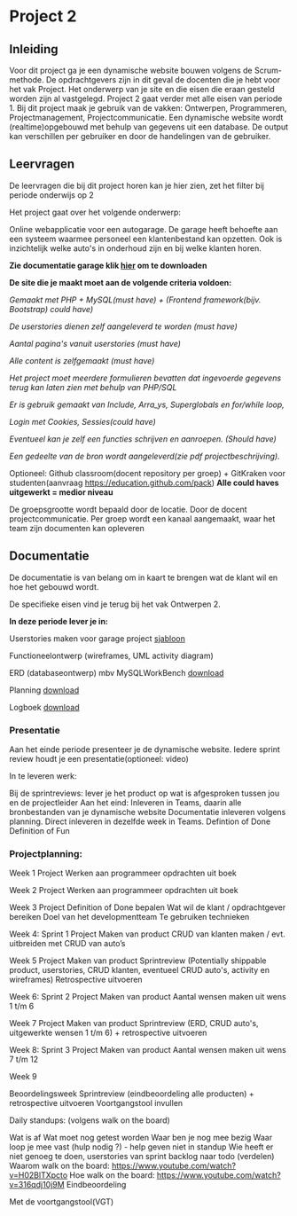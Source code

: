 # Project 2

## Inleiding
Voor dit project ga je een dynamische website bouwen volgens de Scrum-methode. 
De opdrachtgevers zijn in dit geval de docenten die je hebt voor het vak Project. Het onderwerp van je site en die eisen die eraan gesteld worden zijn al vastgelegd. Project 2 gaat verder met alle eisen van periode 1. Bij dit project maak je gebruik van de vakken: Ontwerpen, Programmeren, Projectmanagement, Projectcommunicatie.
Een dynamische website wordt (realtime)opgebouwd met behulp van gegevens uit een database. De output kan verschillen per gebruiker en door de handelingen van de gebruiker. 

## Leervragen

De leervragen die bij dit project horen kan je hier zien, zet het filter bij periode onderwijs op 2 

Het project gaat over het volgende onderwerp: 

Online webapplicatie voor een autogarage.
De garage heeft behoefte aan een systeem waarmee personeel een klantenbestand kan opzetten.
Ook is inzichtelijk welke auto's in onderhoud zijn en bij welke klanten horen.

**Zie documentatie garage klik [hier](https://o365zadkine.sharepoint.com/teams/Onderwijsdocumenten/Gedeelde%20documenten/Forms/AllItems.aspx?id=%2Fteams%2FOnderwijsdocumenten%2FGedeelde%20documenten%2FGeneral%2FVanaf%202020%2D2021%28Learning%20Matters%29%2FBOL%2FNiveau%204%2FSoftware%20Development%2FCohort%2020%2D21%2FLeerjaar%201%2FBeroepsgericht%2FProject%202%2Fproject2%5Fdynamische%5Fwebsite%2Epdf&parent=%2Fteams%2FOnderwijsdocumenten%2FGedeelde%20documenten%2FGeneral%2FVanaf%202020%2D2021%28Learning%20Matters%29%2FBOL%2FNiveau%204%2FSoftware%20Development%2FCohort%2020%2D21%2FLeerjaar%201%2FBeroepsgericht%2FProject%202&p=true&originalPath=aHR0cHM6Ly9vMzY1emFka2luZS5zaGFyZXBvaW50LmNvbS86YjovdC9PbmRlcndpanNkb2N1bWVudGVuL0VlOGNqaWFhaTQ5RW5uemdPV1J5cEY0QmlVV3pPdXViZjUwaWxNWFc0QlN1U3c_cnRpbWU9ZWZVTXpUdVkyRWc) om te downloaden**

**De site die je maakt moet aan de volgende criteria voldoen:**

_Gemaakt met PHP + MySQL(must have) + (Frontend framework(bijv. Bootstrap) could have)_

_De userstories dienen zelf aangeleverd te worden (must have)_

_Aantal pagina's vanuit userstories (must have)_

_Alle content is zelfgemaakt (must have)_

_Het project moet meerdere formulieren bevatten dat ingevoerde gegevens terug kan laten zien met behulp van PHP/SQL_

_Er is gebruik gemaakt van Include, Arra_ys, Superglobals en for/while loop,_

_Login met Cookies, Sessies(could have)_

_Eventueel kan je zelf een functies schrijven en aanroepen. (Should have)_

_Een gedeelte van de bron wordt aangeleverd(zie pdf projectbeschrijving)._

Optioneel: Github classroom(docent repository per groep) + GitKraken voor studenten(aanvraag https://education.github.com/pack)
**Alle could haves uitgewerkt = medior niveau**

De groepsgrootte wordt bepaald door de locatie. Door de docent projectcommunicatie.
Per groep wordt een kanaal aangemaakt, waar het team zijn documenten kan opleveren

 

## Documentatie

De documentatie is van belang om in kaart te brengen wat de klant wil en hoe het gebouwd wordt. 

De specifieke eisen vind je terug bij het vak Ontwerpen 2. 

**In deze periode lever je in:**

Userstories maken voor garage project [sjabloon](https://o365zadkine.sharepoint.com/teams/Onderwijsdocumenten/_layouts/15/AccessDenied.aspx?Source=https%3A%2F%2Fo365zadkine%2Esharepoint%2Ecom%2Fteams%2FOnderwijsdocumenten%2FGedeelde%20documenten%2FGeneral%2FVanaf%202020%2D2021%28Learning%20Matters%29%2FBOL%2FNiveau%204%2FSoftware%20Development%2FCohort%2020%2D21%2FLeerjaar%201%2FBeroepsgericht%2FProject%202%2Fsjabloon%20user%20stories%2Edocx%3Fd%3Dw1fce23055728464c893d989bc6342820%26csf%3D1%26web%3D1%26e%3DAKTc3e%26cid%3D411aa1fc%2D7141%2D4a5b%2Db34c%2Debcd8227fd73&correlation=85f6939f%2Dc0e1%2Db000%2D91f7%2D6d786af39396&Type=item&name=1c088b13%2D5611%2D4eca%2D91b5%2Df5d0b6ac7d5b&listItemId=194)

Functioneelontwerp (wireframes, UML activity diagram)

ERD (databaseontwerp) mbv MySQLWorkBench [download](https://dev.mysql.com/downloads/workbench/)

Planning [download](https://o365zadkine.sharepoint.com/:x:/t/SoftwareDeveloper/EbBQhkmLt7pCpK1Yits546QBhhKPEoN0L7XaMMj7snpXJQ?e=dwcDOc)

Logboek [download](https://o365zadkine.sharepoint.com/teams/Onderwijsdocumenten/_layouts/15/AccessDenied.aspx?Source=https%3A%2F%2Fo365zadkine%2Esharepoint%2Ecom%2Fteams%2FOnderwijsdocumenten%2FGedeelde%20documenten%2FGeneral%2FVanaf%202020%2D2021%28Learning%20Matters%29%2FBOL%2FNiveau%204%2FSoftware%20Development%2FCohort%2020%2D21%2FLeerjaar%201%2FBeroepsgericht%2FProject%202%2FScrum%20at%20school%20Logboek%20%20%2D%20kopie%2Edocx%3Fd%3Dw6f9843d904584afe8b37b76938ea808f%26csf%3D1%26web%3D1%26e%3DMmYtBK%26cid%3Dc1a66f17%2De9ab%2D460a%2Db738%2De0b74e862983&correlation=a9f6939f%2Df08c%2Db000%2D91f7%2D6121a7a994f4&Type=item&name=1c088b13%2D5611%2D4eca%2D91b5%2Df5d0b6ac7d5b&listItemId=197)
 

### Presentatie 

Aan het einde periode presenteer je de dynamische website.
Iedere sprint review houdt je een presentatie(optioneel: video)

In te leveren werk: 

Bij de sprintreviews: lever je het product op wat is afgesproken tussen jou en de projectleider
Aan het eind: Inleveren in Teams, daarin alle bronbestanden van je dynamische website
Documentatie inleveren volgens planning. Direct inleveren in dezelfde week in Teams.
Defintion of Done 
Definition of Fun 

### Projectplanning:

Week 1
Project
Werken aan programmeer opdrachten uit boek

Week 2
Project
Werken aan programmeer opdrachten uit boek

Week 3
Project
Definition of Done bepalen
Wat wil de klant / opdrachtgever bereiken
Doel van het developmentteam
Te gebruiken technieken

Week 4: Sprint 1
Project
Maken van product
CRUD van klanten maken / evt. uitbreiden met CRUD van auto’s

Week 5
Project
Maken van product
Sprintreview (Potentially shippable product, userstories, CRUD klanten, eventueel CRUD auto's, activity en wireframes)
Retrospective uitvoeren
 
Week 6: Sprint 2
Project
Maken van product
Aantal wensen maken uit wens 1 t/m 6
 
Week 7
Project
Maken van product
Sprintreview (ERD, CRUD auto's,  uitgewerkte wensen 1 t/m 6) + retrospective uitvoeren
 
Week 8: Sprint 3
Project
Maken van product
Aantal wensen maken uit wens 7 t/m 12

Week 9

Beoordelingsweek
Sprintreview (eindbeoordeling alle producten) + retrospective uitvoeren
Voortgangstool invullen
 
Daily standups: (volgens walk on the board)

Wat is af
Wat moet nog getest worden
Waar ben je nog mee bezig
Waar loop je mee vast (hulp nodig ?) - help geven niet in standup
Wie heeft er niet genoeg te doen, userstories van sprint backlog naar todo (verdelen)
Waarom walk on the board: https://www.youtube.com/watch?v=H02BlTXpcto
Hoe walk on the board: https://www.youtube.com/watch?v=316qdj10j9M
Eindbeoordeling

Met de voortgangstool(VGT)

